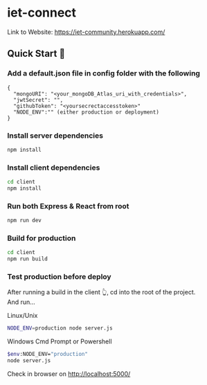 # iet-connect
Link to Website: https://iet-community.herokuapp.com/
## Quick Start 🚀

### Add a default.json file in config folder with the following

```
{
  "mongoURI": "<your_mongoDB_Atlas_uri_with_credentials>",
  "jwtSecret": "",
  "githubToken": "<yoursecrectaccesstoken>"
  "NODE_ENV":"" (either production or deployment)
}
```

### Install server dependencies

```bash
npm install
```

### Install client dependencies

```bash
cd client
npm install
```

### Run both Express & React from root

```bash
npm run dev
```

### Build for production

```bash
cd client
npm run build
```

### Test production before deploy

After running a build in the client 👆, cd into the root of the project.  
And run...

Linux/Unix 
```bash
NODE_ENV=production node server.js
```
Windows Cmd Prompt or Powershell 
```bash
$env:NODE_ENV="production"
node server.js
```

Check in browser on [http://localhost:5000/](http://localhost:5000/)
